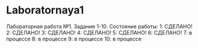 # Laboratornaya1
Лабораторная работа №1. Задание 1-10.
Состояние работы:
1: СДЕЛАНО!
2: СДЕЛАНО!
3: СДЕЛАНО!
4: СДЕЛАНО!
5: СДЕЛАНО!
6: СДЕЛАНО!
7: в процессе
8: в процессе
9: в процессе
10: в процессе
